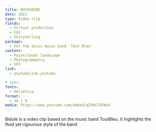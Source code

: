 ```yaml
---
title: RUCKSUCRE
date: 2021
type: Video clip
fields:
  - Virtual production
  - CGI
  - Storytelling
package:
  - For the Swiss music band 'Tout Bleu'
content:
  - Pointclouds landscape
  - Photogrammetry
  - SFX
link:
  - youtubelink.youtube

# spec:
fonts:
  - Helvetica
format:
  - 16 | 9
media: https://www.youtube.com/embed/qIFWs75FWx4
---
```


Bidule is a video clip based on the music band ToutBleu. It highlights the fluid yet rigourous style of the band
